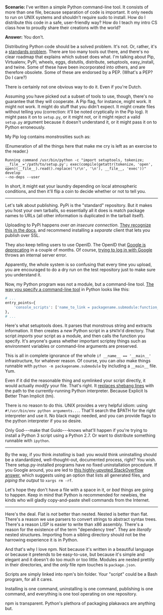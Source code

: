 **Scenario:** I've written a simple Python command-line tool. It consists of
more than one file, because separation of code is important. It only needs to
run on UNIX systems and shouldn't require sudo to install. How do I distribute
this code in a safe, user-friendly way? How do I teach my intro CS class how to
proudly share their creations with the world?

**Answer:** You don't.

Distributing Python code should be a solved problem. It's not. Or, rather, it's
a [standards problem](http://xkcd.com/927/). There are too many tools out
there, and there's no clear roadmap that explains which subset does what. I'm
talking about Pip, Virtualenv, PyPi, wheels, eggs, distutils, distribute,
setuptools, easy_install, and twine. Some of these have been incorporated into
others, and are therefore obsolete. Some of these are endorsed by a PEP.
(What's a PEP? Do I care?)

There is certainly not one obvious way to do it.  Even if you're Dutch.

Assuming you have picked out a subset of tools to use, though, there's no
guarantee that they will cooperate. A Pip flag, for instance, might work. It
might not work. It might do stuff that you didn't expect. It might create files
without telling you (correction: it'll be noted cryptically in the Pip log). It
might pass it on to `setup.py`, or it might not, or it might reject a valid
`setup.py` argument because it doesn't understand it, or it might pass it on to
Python erroneously.

My Pip log contains monstrosities such as:

(Enumeration of all the things here that make me cry is left as an exercise to
the reader.)

    Running command /usr/bin/python -c "import setuptools, tokenize;
    __file__='/path/to/setup.py'; exec(compile(getattr(tokenize, 'open',
    open)(__file__).read().replace('\r\n', '\n'), __file__, 'exec'))" develop
    --no-deps --user

In short, it might eat your laundry depending on local atmospheric conditions,
and then it'll flip a coin to decide whether or not to tell you.

---

Let's talk about publishing. PyPi is the "standard" repository. But it makes you
host your own tarballs, so essentially all it does is match package names to
URLs (all other information is duplicated in the tarball itself).

Uploading to PyPi happens *over an insecure connection*. [They recognize this
in the
docs](https://packaging.python.org/en/latest/distributing.html#upload-your-distributions),
and recommend installing a *separate* client that lets you publish over SSL.

They also keep telling users to use OpenID. The OpenID that [Google is
deprecating](https://developers.google.com/accounts/docs/OpenID#shutdown-timetable)
in a couple of months. Of course, [trying to log in with
Google](https://pypi.python.org/pypi?:action=login&provider=Google) throws an
internal server error.

Apparently, the whole system is so confusing that every time you upload, you
are encouraged to do a dry run on the test repository just to make sure you
understand it.

Now, my Python program was not a module, but a command-line tool. [The way you
specify a command-line
tool](http://blog.habnab.it/blog/2013/07/21/python-packages-and-you/) in Python
looks like this:
  
```python
# ...
entry_points={
    'console_scripts': ['name_to_link = packagename.submodule:function_name'],
},
# ...
```

Here's what setuptools does. It parses that monstrous string and extracts
information. It then creates a *new* Python script in a `$PATH`'d directory.
That script *imports* your script as a module, and then calls the function you
specify. It's anyone's guess whether important scriptey things such as
environment variables or command-line arguments are preserved.

This is all in complete ignorance of the whole `if __name__ == '__main__'`
infrastructure, for whatever reason. Of course, you can *also* make things
runnable with `python -m packagename.submodule` by including a `__main__` file.
Yum.

Even if it did the reasonable thing and symlinked your script directly, it
would actually *modify* your file. That's right. It [replaces shebang
lines](https://docs.python.org/2/distutils/setupscript.html#installing-scripts)
with the path to the currently-running Python interpreter. Because Explicit Is
Better Than Implicit (tm).

There is no reason to do this. UNIX provides a very helpful idiom: using
`#!/usr/bin/env python arguments...`. That'll search the $PATH for the
right interpreter and use it. No black magic needed, and you can provide flags
to the python interpreter if you so desire.

Only God---make that Guido---knows what'll happen if you're trying to install a
Python 3 script using a Python 2.7. Or want to distribute something runnable
with `ipython`.

---

By the way, if you think *installing* is bad: you would think uninstalling
should be a standardized, well-thought-out, documented process, right? You
wish. There setup.py-installed programs have no fixed uninstallation procedure.
If you Google around, you are led to [this highly-upvoted StackOverflow
answer](http://stackoverflow.com/a/1550235/3053429), which suggests using an
option that lists all generated files, and *piping the output* to `xargs rm
-rf`.

Let's hope they don't have a file with a space in it, or *bad* things are going
to happen. Keep in mind that Python is recommended for newbies, the kinds who
will gladly copy-and-paste shell commands from the Internet.

---

Here's the deal. Flat is *not* better than nested. Nested is better than flat.
There's a reason we use parsers to convert strings to abstract syntax trees.
There's a reason LISP is easier to write than x86 assembly. There's a reason
for the existence of the term "dependency tree". They are *literally* nested
structures. Importing from a sibling directory should not be the harrowing
experience it is in Python.

And that's why I love npm. Not because it's written in a beautiful language or
because it pretends to be easy-to-use, but because it's simple and elegant and
it doesn't do too much or too little. Modules are nested prettily in their
directories, and the *only* file npm touches is `package.json`.

Scripts are simply linked into npm's bin folder. Your "script" could be a Bash
program, for all it cares.

Installing is one command, uninstalling is one command, publishing is one
command, and everything is one tool operating on one repository.

npm is transparent. Python's plethora of packaging plakavacs are anything but.
